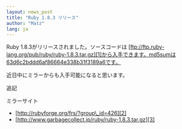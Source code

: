 ```yaml
---
layout: news_post
title: "Ruby 1.8.3 リリース"
author: "Matz"
lang: ja
---
```


Ruby 1.8.3がリリースされました。ソースコードは
[ftp://ftp.ruby-lang.org/pub/ruby/ruby-1.8.3.tar.gz][1]から入手できます。md5sumは63d6c2bddd6af86664e338b31f3189a6です。

近日中にミラーからも入手可能になると思います。

追記

ミラーサイト

* [http://rubyforge.org/frs/?group\_id=426][2]
* [http://www.garbagecollect.jp/ruby/ruby-1.8.3.tar.gz][3]



[1]: ftp://ftp.ruby-lang.org/pub/ruby/ruby-1.8.3.tar.gz
[2]: http://rubyforge.org/frs/?group_id=426
[3]: http://www.garbagecollect.jp/ruby/ruby-1.8.3.tar.gz
